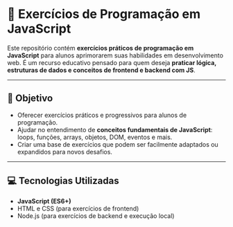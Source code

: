 # 📝 Exercícios de Programação em JavaScript  

Este repositório contém **exercícios práticos de programação em JavaScript** para alunos aprimorarem suas habilidades em desenvolvimento web. É um recurso educativo pensado para quem deseja **praticar lógica, estruturas de dados e conceitos de frontend e backend com JS**.  

---

## 🎯 Objetivo  

- Oferecer exercícios práticos e progressivos para alunos de programação.  
- Ajudar no entendimento de **conceitos fundamentais de JavaScript**: loops, funções, arrays, objetos, DOM, eventos e mais.  
- Criar uma base de exercícios que podem ser facilmente adaptados ou expandidos para novos desafios.  

---

## 💻 Tecnologias Utilizadas  

- **JavaScript (ES6+)**  
- HTML e CSS (para exercícios de frontend)  
- Node.js (para exercícios de backend e execução local)  
